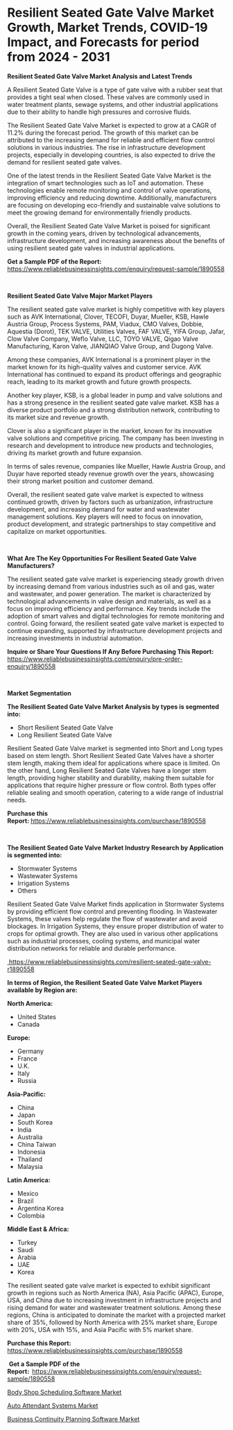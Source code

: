 <p><h1>Resilient Seated Gate Valve Market Growth, Market Trends, COVID-19 Impact, and Forecasts for period from 2024 - 2031</h1></p><p><strong>Resilient Seated Gate Valve Market Analysis and Latest Trends</strong></p>
<p><p>A Resilient Seated Gate Valve is a type of gate valve with a rubber seat that provides a tight seal when closed. These valves are commonly used in water treatment plants, sewage systems, and other industrial applications due to their ability to handle high pressures and corrosive fluids.</p><p>The Resilient Seated Gate Valve Market is expected to grow at a CAGR of 11.2% during the forecast period. The growth of this market can be attributed to the increasing demand for reliable and efficient flow control solutions in various industries. The rise in infrastructure development projects, especially in developing countries, is also expected to drive the demand for resilient seated gate valves.</p><p>One of the latest trends in the Resilient Seated Gate Valve Market is the integration of smart technologies such as IoT and automation. These technologies enable remote monitoring and control of valve operations, improving efficiency and reducing downtime. Additionally, manufacturers are focusing on developing eco-friendly and sustainable valve solutions to meet the growing demand for environmentally friendly products.</p><p>Overall, the Resilient Seated Gate Valve Market is poised for significant growth in the coming years, driven by technological advancements, infrastructure development, and increasing awareness about the benefits of using resilient seated gate valves in industrial applications.</p></p>
<p><strong>Get a Sample PDF of the Report:&nbsp;</strong> <a href="https://www.reliablebusinessinsights.com/enquiry/request-sample/1890558">https://www.reliablebusinessinsights.com/enquiry/request-sample/1890558</a></p>
<p>&nbsp;</p>
<p><strong>Resilient Seated Gate Valve Major Market Players</strong></p>
<p><p>The resilient seated gate valve market is highly competitive with key players such as AVK International, Clover, TECOFI, Duyar, Mueller, KSB, Hawle Austria Group, Process Systems, PAM, Viadux, CMO Valves, Dobbie, Aquestia (Dorot), TEK VALVE, Utilities Valves, FAF VALVE, YIFA Group, Jafar, Clow Valve Company, Weflo Valve, LLC, TOYO VALVE, Qigao Valve Manufacturing, Karon Valve, JIANQIAO Valve Group, and Dugong Valve.</p><p>Among these companies, AVK International is a prominent player in the market known for its high-quality valves and customer service. AVK International has continued to expand its product offerings and geographic reach, leading to its market growth and future growth prospects.</p><p>Another key player, KSB, is a global leader in pump and valve solutions and has a strong presence in the resilient seated gate valve market. KSB has a diverse product portfolio and a strong distribution network, contributing to its market size and revenue growth.</p><p>Clover is also a significant player in the market, known for its innovative valve solutions and competitive pricing. The company has been investing in research and development to introduce new products and technologies, driving its market growth and future expansion.</p><p>In terms of sales revenue, companies like Mueller, Hawle Austria Group, and Duyar have reported steady revenue growth over the years, showcasing their strong market position and customer demand.</p><p>Overall, the resilient seated gate valve market is expected to witness continued growth, driven by factors such as urbanization, infrastructure development, and increasing demand for water and wastewater management solutions. Key players will need to focus on innovation, product development, and strategic partnerships to stay competitive and capitalize on market opportunities.</p></p>
<p>&nbsp;</p>
<p><strong>What Are The Key Opportunities For Resilient Seated Gate Valve Manufacturers?</strong></p>
<p><p>The resilient seated gate valve market is experiencing steady growth driven by increasing demand from various industries such as oil and gas, water and wastewater, and power generation. The market is characterized by technological advancements in valve design and materials, as well as a focus on improving efficiency and performance. Key trends include the adoption of smart valves and digital technologies for remote monitoring and control. Going forward, the resilient seated gate valve market is expected to continue expanding, supported by infrastructure development projects and increasing investments in industrial automation.</p></p>
<p><strong>Inquire or Share Your Questions If Any Before Purchasing This Report:</strong> <a href="https://www.reliablebusinessinsights.com/enquiry/pre-order-enquiry/1890558">https://www.reliablebusinessinsights.com/enquiry/pre-order-enquiry/1890558</a></p>
<p>&nbsp;</p>
<p><strong>Market Segmentation</strong></p>
<p><strong>The Resilient Seated Gate Valve Market Analysis by types is segmented into:</strong></p>
<p><ul><li>Short Resilient Seated Gate Valve</li><li>Long Resilient Seated Gate Valve</li></ul></p>
<p><p>Resilient Seated Gate Valve market is segmented into Short and Long types based on stem length. Short Resilient Seated Gate Valves have a shorter stem length, making them ideal for applications where space is limited. On the other hand, Long Resilient Seated Gate Valves have a longer stem length, providing higher stability and durability, making them suitable for applications that require higher pressure or flow control. Both types offer reliable sealing and smooth operation, catering to a wide range of industrial needs.</p></p>
<p><strong>Purchase this Report:&nbsp;</strong><a href="https://www.reliablebusinessinsights.com/purchase/1890558">https://www.reliablebusinessinsights.com/purchase/1890558</a></p>
<p>&nbsp;</p>
<p><strong>The Resilient Seated Gate Valve Market Industry Research by Application is segmented into:</strong></p>
<p><ul><li>Stormwater Systems</li><li>Wastewater Systems</li><li>Irrigation Systems</li><li>Others</li></ul></p>
<p><p>Resilient Seated Gate Valve Market finds application in Stormwater Systems by providing efficient flow control and preventing flooding. In Wastewater Systems, these valves help regulate the flow of wastewater and avoid blockages. In Irrigation Systems, they ensure proper distribution of water to crops for optimal growth. They are also used in various other applications such as industrial processes, cooling systems, and municipal water distribution networks for reliable and durable performance.</p></p>
<p><a href="https://www.reliablebusinessinsights.com/resilient-seated-gate-valve-r1890558">&nbsp;https://www.reliablebusinessinsights.com/resilient-seated-gate-valve-r1890558</a></p>
<p><strong>In terms of Region, the Resilient Seated Gate Valve Market Players available by Region are:</strong></p>
<p>
    <p> <strong> North America: </strong>
        <ul>
            <li>United States</li>
            <li>Canada</li>
        </ul>
        </p> 
    <p> <strong> Europe: </strong>
        <ul>
            <li>Germany</li>
            <li>France</li>
            <li>U.K.</li>
            <li>Italy</li>
            <li>Russia</li>
        </ul>
        </p> 
    <p> <strong> Asia-Pacific: </strong>
        <ul>
            <li>China</li>
            <li>Japan</li>
            <li>South Korea</li>
            <li>India</li>
            <li>Australia</li>
            <li>China Taiwan</li>
            <li>Indonesia</li>
            <li>Thailand</li>
            <li>Malaysia</li>
        </ul>
        </p> 
    <p> <strong> Latin America: </strong>
        <ul>
            <li>Mexico</li>
            <li>Brazil</li>
            <li>Argentina Korea</li>
            <li>Colombia</li>
        </ul>
        </p> 
    <p> <strong> Middle East & Africa: </strong>
        <ul>
            <li>Turkey</li>
            <li>Saudi</li>
            <li>Arabia</li>
            <li>UAE</li>
            <li>Korea</li>
        </ul>
    </p>
    </p>
<p><p>The resilient seated gate valve market is expected to exhibit significant growth in regions such as North America (NA), Asia Pacific (APAC), Europe, USA, and China due to increasing investment in infrastructure projects and rising demand for water and wastewater treatment solutions. Among these regions, China is anticipated to dominate the market with a projected market share of 35%, followed by North America with 25% market share, Europe with 20%, USA with 15%, and Asia Pacific with 5% market share.</p></p>
<p><strong>Purchase this Report: </strong><a href="https://www.reliablebusinessinsights.com/purchase/1890558">https://www.reliablebusinessinsights.com/purchase/1890558</a></p>
<p>&nbsp;<strong>Get a Sample PDF of the Report:&nbsp;&nbsp;</strong><a href="https://www.reliablebusinessinsights.com/enquiry/request-sample/1890558">https://www.reliablebusinessinsights.com/enquiry/request-sample/1890558</a></p>
<p><strong></strong></p>
<p><p><a href="https://www.linkedin.com/pulse/strategic-insights-global-body-shop-scheduling-software-0xfdc?trackingId=YNJsSnYF%2FqFHcD4vh8JVlA%3D%3D">Body Shop Scheduling Software Market</a></p><p><a href="https://www.linkedin.com/pulse/global-auto-attendant-systems-market-focus-application-yi7nc?trackingId=HVSjHmaPUJ7sPX1M0KWnOA%3D%3D">Auto Attendant Systems Market</a></p><p><a href="https://www.linkedin.com/pulse/business-continuity-planning-software-market-share-gqyyc?trackingId=p44VP5BSngsKgl5atoH7cQ%3D%3D">Business Continuity Planning Software Market</a></p></p>